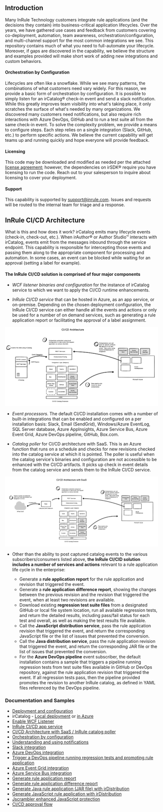 ## Introduction

Many InRule Technology customers integrate rule applications (and the decisions they contain) into business-critical application lifecycles.  Over the years, we have gathered use cases and feedback from customers covering co-deployment, automation, team awareness, orchestration/configuration, and multi-channel support for the most common integrations we see.  This repository contains much of what you need to full-automate your lifecycle.  Moreover, if gaps are discovered in the capability, we believe the structure and examples provided will make short work of adding new integrations and custom behaviors.

#### Orchestration by Configuration
Lifecycles are often like a snowflake.  While we see many patterns, the combinations of what customers need vary widely.  For this reason, we provide a basic form of orchestration by configuration.  It is possible to simply listen for an irCatalog® check-in event and send a slack notification.  While this greatly improves team visibility into what's taking place, it only scratches the surface of what's needed by many organizations.  We discovered many customers need notifications, but also require rich interactions with Azure DevOps, GitHub and to run a test suite all from the same check-in event.  To solve the complexity problem, we provide a means to configure steps.  Each step relies on a single integration (Slack, GitHub, etc.) to perform specific actions.  We believe the current capability will get teams up and running quickly and hope everyone will provide feedback.

#### Licensing
This code may be downloaded and modified as needed per the attached [license agreement](LICENSE); however, the dependencies on irSDK® require you have licensing to run the code.  Reach out to your salesperson to inquire about licensing to cover your deployment.

#### Support
This capability is supported by support@inrule.com.  Issues and requests will be routed to the internal team for triage and a response.

## InRule CI/CD Architecture
What is this and how does it work?  irCatalog emits many lifecycle events (check-in, check-out, etc.).  When irAuthor® or Author Studio™ interacts with irCatalog, events emit from the messages inbound through the service endpoint.  This capability is responsible for intercepting those events and passing them along to the appropriate component for processing and automation.  In some cases, an event can be blocked while waiting for an approval (setting a label for example).  

#### The InRule CI/CD solution is comprised of four major components
* *WCF listener binaries and configuration* for the instance of irCatalog service to which we want to apply the CI/CD runtime enhancements.

* *InRule CI/CD service* that can be hosted in Azure, as an app service, or on-premise.  Depending on the chosen deployment configuration, the InRule CI/CD service can either handle all the events and actions or only be used for a number of on demand services, such as generating a rule application report or facilitating the approval of a label assignment.

![CI/CD Architecture](images/WithJscrambler.png)

* *Event processors*.  The default CI/CD installation comes with a number of built-in integrations that can be enabled and configured on a per installation basis: Slack, Email (SendGrid), Windows/Azure EventLog, SQL Server database, Azure AppInsights, Azure Service Bus, Azure Event Grid, Azure DevOps pipeline, GitHub, Box.com.

* *Catalog poller* for CI/CD architecture with SaaS. This is an Azure function that runs on a schedule and checks for new revisions checked into the catalog service at which it is pointed.  The poller is useful when the catalog service's binaries and configuration are not accessible to be enhanced with the CI/CD artifacts. It picks up check in event details from the catalog service and sends them to the InRule CI/CD service.

![CI/CD Architecture with SaaS](images/SaaSwithJscrambler.png)


* Other than the ability to post captured catalog events to the various subscribers/consumers listed above, **the InRule CI/CID solution includes a number of services and actions** relevant to a rule application life cycle in the enterprise:

    * Generate a **rule application report** for the rule application and revision that triggered the event.
    * Generate a **rule application difference report**, showing the changes between the previous revision and the revision that triggered the event, when at least two revisions are available.
    * Download existing **regression test suite files** from a designated GitHub or local file system location, run all available regression tests, and return the detailed results, including pass/fail status for each test and overall, as well as making the test results file available.
    * Call the **JavaScript distribution service**, pass the rule application revision that triggered the event, and return the corresponding JavaScript file or the list of issues that prevented the conversion.
    *  Call the **Java distribution service**, pass the rule application revision that triggered the event, and return the corresponding JAR file or the list of issues that prevented the conversion.
    * For the **Azure DevOps pipeline** event subscriber, the default installation contains a sample that triggers a pipeline running regression tests from test suite files available in GitHub or DevOps repository, against the rule application revision that triggered the event.  If all regression tests pass, then the pipeline provided promotes the revision to another InRule catalog, as defined in YAML files referenced by the DevOps pipeline.  


### Documentation and Samples
* [Deployment and configuration](doc/deployment.md)
* irCatalog - [Local deployment](doc/ircatalog-local.md) or [in Azure](doc/ircatalog-azure.md)
* [Enable WCF Listener](doc/InRuleCICD_WcfBehaviorExtension.md)
* [InRule CI/CD app service](doc/InRuleCICDService.md)
* [CI/CD Architecture with SaaS / InRule catalog poller](doc/CatalogPoller.md)
* [Orchestration by configuration](doc/OrchestrationByConfiguration.md)
* [Understanding and using notifications](doc/Notifications.md)
* [Slack integration](doc/InRuleCICD_Slack.md)
* [Azure DevOps integration](doc/DevOps.md)
* [Trigger a DevOps pipeline running regression tests and promoting rule application](devops)
* [Azure Event Grid integration](doc/AzureEventGrid.md)
* [Azure Service Bus integration](doc/AzureServiceBus.md)
* [Generate rule application report](doc/RuleAppReport.md)
* [Generate rule application difference report](doc/RuleAppDiffReport.md)
* [Generate Java rule application (JAR file) with irDistribution](doc/Java.md)
* [Generate JavaScript rule application with irDistribution](doc/JavaScript.md)
* [Jscrambler enhanced JavaScript protection](doc/jscrambler.md)
* [CI/CD approval flow](doc/ApprovalFlow.md)
